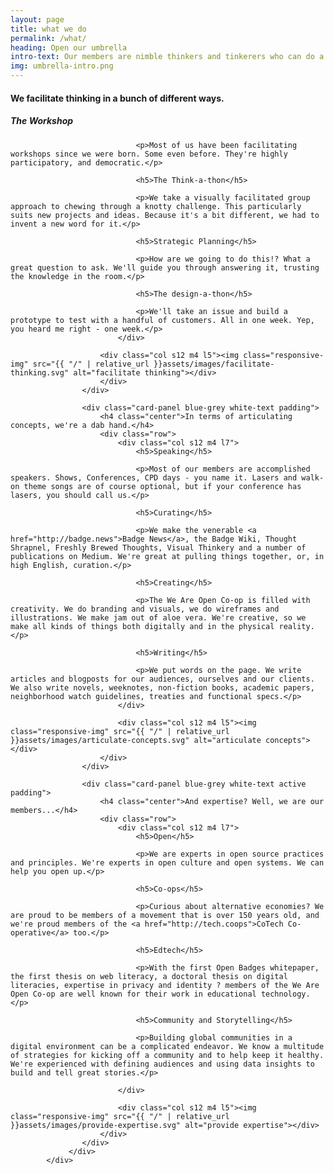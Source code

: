 ```yaml
---
layout: page
title: what we do
permalink: /what/
heading: Open our umbrella
intro-text: Our members are nimble thinkers and tinkerers who can do a whole bunch of stuff. Just ask us. However, just so that <em>we</em> can understand what we do, we've organised our "what" into three main areas.
img: umbrella-intro.png
---
```


<div class="section">
            <div class="row">
                <div class="card-panel blue-grey white-text padding">
                        <h4 class="center">We facilitate thinking in a bunch of different ways.</h4>
						<div class="row">
                        	<div class="col s12 m4 l7">
	                            <h5>The Workshop</h5>
	
	                            <p>Most of us have been facilitating workshops since we were born. Some even before. They're highly participatory, and democratic.</p>
	
	                            <h5>The Think-a-thon</h5>
	
	                            <p>We take a visually facilitated group approach to chewing through a knotty challenge. This particularly suits new projects and ideas. Because it's a bit different, we had to invent a new word for it.</p>
	
	                            <h5>Strategic Planning</h5>
	
	                            <p>How are we going to do this!? What a great question to ask. We'll guide you through answering it, trusting the knowledge in the room.</p>
	
	                            <h5>The design-a-thon</h5>
	
	                            <p>We'll take an issue and build a prototype to test with a handful of customers. All in one week. Yep, you heard me right - one week.</p>
                        	</div>

                        <div class="col s12 m4 l5"><img class="responsive-img" src="{{ "/" | relative_url }}assets/images/facilitate-thinking.svg" alt="facilitate thinking"></div>
						</div>
                    </div>

                    <div class="card-panel blue-grey white-text padding">
                        <h4 class="center">In terms of articulating concepts, we're a dab hand.</h4>
						<div class="row">
	                        <div class="col s12 m4 l7">
	                            <h5>Speaking</h5>
	
	                            <p>Most of our members are accomplished speakers. Shows, Conferences, CPD days - you name it. Lasers and walk-on theme songs are of course optional, but if your conference has lasers, you should call us.</p>
	
	                            <h5>Curating</h5>
	
	                            <p>We make the venerable <a href="http://badge.news">Badge News</a>, the Badge Wiki, Thought Shrapnel, Freshly Brewed Thoughts, Visual Thinkery and a number of publications on Medium. We're great at pulling things together, or, in high English, curation.</p>
	
	                            <h5>Creating</h5>
	
	                            <p>The We Are Open Co-op is filled with creativity. We do branding and visuals, we do wireframes and illustrations. We make jam out of aloe vera. We're creative, so we make all kinds of things both digitally and in the physical reality.</p>
	
	                            <h5>Writing</h5>
	
	                            <p>We put words on the page. We write articles and blogposts for our audiences, ourselves and our clients. We also write novels, weeknotes, non-fiction books, academic papers, neighborhood watch guidelines, treaties and functional specs.</p>
	                        </div>
	
	                        <div class="col s12 m4 l5"><img class="responsive-img" src="{{ "/" | relative_url }}assets/images/articulate-concepts.svg" alt="articulate concepts"></div>
						</div>
                    </div>

                    <div class="card-panel blue-grey white-text active padding">
                        <h4 class="center">And expertise? Well, we are our members...</h4>
						<div class="row">
	                        <div class="col s12 m4 l7">
	                            <h5>Open</h5>
	
	                            <p>We are experts in open source practices and principles. We're experts in open culture and open systems. We can help you open up.</p>
	
	                            <h5>Co-ops</h5>
	
	                            <p>Curious about alternative economies? We are proud to be members of a movement that is over 150 years old, and we're proud members of the <a href="http://tech.coops">CoTech Co-operative</a> too.</p>
	
	                            <h5>Edtech</h5>
	
	                            <p>With the first Open Badges whitepaper, the first thesis on web literacy, a doctoral thesis on digital literacies, expertise in privacy and identity ? members of the We Are Open Co-op are well known for their work in educational technology.</p>
	
	                            <h5>Community and Storytelling</h5>
	
	                            <p>Building global communities in a digital environment can be a complicated endeavor. We know a multitude of strategies for kicking off a community and to help keep it healthy. We're experienced with defining audiences and using data insights to build and tell great stories.</p>
	
	                        </div>
	
	                        <div class="col s12 m4 l5"><img class="responsive-img" src="{{ "/" | relative_url }}assets/images/provide-expertise.svg" alt="provide expertise"></div>
						</div>
                    </div>
                 </div>
            </div>
<div class="divider"></div>